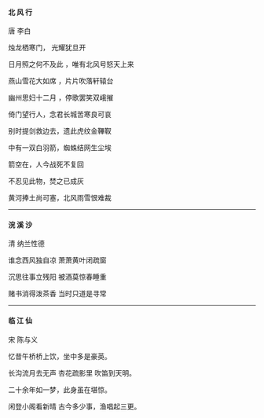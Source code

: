 #### 北 风 行

唐 李白

烛龙栖寒门， 光耀犹旦开

日月照之何不及此 ，唯有北风号怒天上来

燕山雪花大如席 ，片片吹落轩辕台

幽州思妇十二月 ，停歌罢笑双峨摧

倚门望行人，念君长城苦寒良可哀

别时提剑救边去，遗此虎纹金鞸靫

中有一双白羽箭，蜘蛛结网生尘埃

箭空在，人今战死不复回

不忍见此物，焚之已成灰

黄河捧土尚可塞，北风雨雪恨难裁

---

#### 浣 溪 沙

清 纳兰性德

谁念西风独自凉 萧萧黄叶闭疏窗

沉思往事立残阳 被酒莫惊春睡重

赌书消得泼茶香 当时只道是寻常

---

#### **临 江 仙**

宋 陈与义

忆昔午桥桥上饮，坐中多是豪英。

长沟流月去无声  杏花疏影里  吹笛到天明。

二十余年如一梦，此身虽在堪惊。

闲登小阁看新晴 古今多少事，渔唱起三更。

